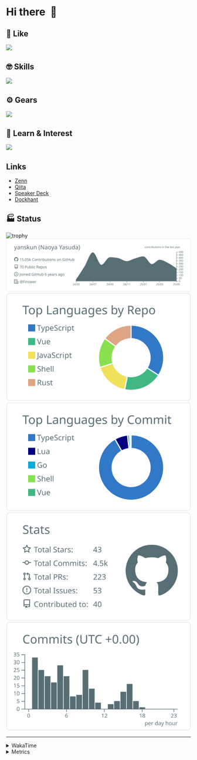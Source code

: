 # Hi there&nbsp; :wave:

## 💌 Like
<img src="https://go-skill-icons.vercel.app/api/icons?i=github" />

## 🤓 Skills
<img src="https://go-skill-icons.vercel.app/api/icons?i=js,ts,vue,nuxtjs,react,nextjs,go,lua,git" />

## ⚙️ Gears
<img src="https://go-skill-icons.vercel.app/api/icons?i=neovim,vscode,githubcopilot,alacritty,tmux" />

## 📖 Learn & Interest
<img src="https://go-skill-icons.vercel.app/api/icons?i=rust,deno,css,zig,playwright,githubactions,storybook,netlify,eslint" />

## Links
- [Zenn](https://zenn.dev/yanskun)
- [Qiita](https://qiita.com/yanskun)
- [Speaker Deck](https://speakerdeck.com/yanskun)
- [Dockhant](https://www.dockhunt.com/users/yanskun)

<!-- https://github.com/ryo-ma/github-profile-trophy -->

## 🏭 Status

<img src="https://github-profile-trophy.vercel.app/?username=yanskun&theme=onedark&row=1" alt="trophy">

<!-- https://github.com/vn7n24fzkq/github-profile-summary-cards -->
<picture>
  <source media="(prefers-color-scheme: dark)" srcset="https://raw.githubusercontent.com/yanskun/yanskun/master/profile-summary-card-output/nord_dark/0-profile-details.svg">
 <img src="https://raw.githubusercontent.com/yanskun/yanskun/master/profile-summary-card-output/default/0-profile-details.svg">
</picture>
<br>
<picture>
  <source media="(prefers-color-scheme: dark)" srcset="https://raw.githubusercontent.com/yanskun/yanskun/master/profile-summary-card-output/nord_dark/1-repos-per-language.svg">
 <img src="https://raw.githubusercontent.com/yanskun/yanskun/master/profile-summary-card-output/default/1-repos-per-language.svg">
</picture>
<picture>
  <source media="(prefers-color-scheme: dark)" srcset="https://raw.githubusercontent.com/yanskun/yanskun/master/profile-summary-card-output/nord_dark/2-most-commit-language.svg">
 <img src="https://raw.githubusercontent.com/yanskun/yanskun/master/profile-summary-card-output/default/2-most-commit-language.svg">
</picture>
<br>
<picture>
  <source media="(prefers-color-scheme: dark)" srcset="https://raw.githubusercontent.com/yanskun/yanskun/master/profile-summary-card-output/nord_dark/3-stats.svg">
 <img src="https://raw.githubusercontent.com/yanskun/yanskun/master/profile-summary-card-output/default/3-stats.svg">
</picture>
<picture>
  <source media="(prefers-color-scheme: dark)" srcset="https://raw.githubusercontent.com/yanskun/yanskun/master/profile-summary-card-output/nord_dark/4-productive-time.svg">
 <img src="https://raw.githubusercontent.com/yanskun/yanskun/master/profile-summary-card-output/default/4-productive-time.svg">
</picture>

---

<details>
  <summary>WakaTime</summary>
<!--START_SECTION:waka-->
![Code Time](http://img.shields.io/badge/Code%20Time-2%2C178%20hrs%2028%20mins-blue)

**🐱 My GitHub Data** 

> 📦 149.6 kB Used in GitHub's Storage 
 > 
> 🏆 1,619 Contributions in the Year 2025
 > 
> 💼 Opted to Hire
 > 
> 📜 130 Public Repositories 
 > 
> 🔑 4 Private Repositories 
 > 
**I'm an Early 🐤** 

```text
🌞 Morning                18502 commits       ████░░░░░░░░░░░░░░░░░░░░░   15.81 % 
🌆 Daytime                69796 commits       ███████████████░░░░░░░░░░   59.64 % 
🌃 Evening                25070 commits       █████░░░░░░░░░░░░░░░░░░░░   21.42 % 
🌙 Night                  3670 commits        █░░░░░░░░░░░░░░░░░░░░░░░░   03.14 % 
```
📅 **I'm Most Productive on Tuesday** 

```text
Monday                   18280 commits       ████░░░░░░░░░░░░░░░░░░░░░   15.62 % 
Tuesday                  25691 commits       █████░░░░░░░░░░░░░░░░░░░░   21.95 % 
Wednesday                24110 commits       █████░░░░░░░░░░░░░░░░░░░░   20.60 % 
Thursday                 22085 commits       █████░░░░░░░░░░░░░░░░░░░░   18.87 % 
Friday                   20922 commits       ████░░░░░░░░░░░░░░░░░░░░░   17.88 % 
Saturday                 2319 commits        ░░░░░░░░░░░░░░░░░░░░░░░░░   01.98 % 
Sunday                   3631 commits        █░░░░░░░░░░░░░░░░░░░░░░░░   03.10 % 
```


📊 **This Week I Spent My Time On** 

```text
🕑︎ Time Zone: Asia/Tokyo

💬 Programming Languages: 
TypeScript               22 hrs 58 mins      ██████████████████████░░░   88.13 % 
Other                    1 hr                █░░░░░░░░░░░░░░░░░░░░░░░░   03.85 % 
Markdown                 32 mins             █░░░░░░░░░░░░░░░░░░░░░░░░   02.07 % 
YAML                     29 mins             ░░░░░░░░░░░░░░░░░░░░░░░░░   01.90 % 
JSON                     19 mins             ░░░░░░░░░░░░░░░░░░░░░░░░░   01.25 % 

🔥 Editors: 
Neovim                   21 hrs 4 mins       ████████████████████░░░░░   80.87 % 
VS Code                  4 hrs 59 mins       █████░░░░░░░░░░░░░░░░░░░░   19.13 % 

💻 Operating System: 
Mac                      26 hrs 4 mins       █████████████████████████   100.00 % 
```


 Last Updated on 24/05/2025 05:21:52 UTC
<!--END_SECTION:waka-->
</details>

<details>
  <summary>Metrics</summary>
  <img src="https://github.com/yanskun/yanskun/blob/main/github-metrics.svg" alt="Metrics">
</details>
